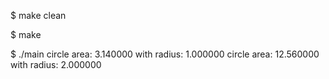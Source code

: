 $ make clean 

$ make

$ ./main 
circle area: 3.140000 with radius: 1.000000
circle area: 12.560000 with radius: 2.000000

